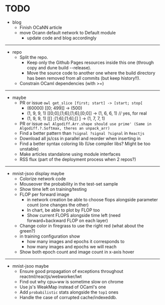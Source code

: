 # TODO
- blog
  - Finish OCaNN article
  - move Ocann default network to Default module
    - update code and blog accordingly

--------------------------------------------------------------------------------

- repo
   - Split the repo.
     - Keep only the Github Pages resources inside this one (through copy and dune build --release).
     - Move the source code to another one where the build directory has been removed from all commits (but keep history!!).
   - Constrain OCaml dependencies (with >=)

--------------------------------------------------------------------------------

- maybe
   - PR or issue `owl get_slice [first; start] -> [start; stop[`
      - (60000) [[0; 499]] -> (500)
      - (1, 9, 9, 1) [[0;0];[1;6];[1;6];[0;0]] -> (1, 6, 6, 1) // yes, for real
      - (1, 9, 9, 1) [[]   ;[1;6];[1;6];[]   ] -> (1, 7, 7, 1)
   - PR or issue `owl Algodiff.Arr.shape should use prime' (Same in Algodiff.?.Softmax, theres an unpack_arr)`
   - Find a better pattern than `?signal ?signal ?signal` in `Reactjs`
   - Download all js/css in parallel and reorder when inserting in <head>
   - Find a better syntax coloring lib (Use compiler libs? Might be too unstable)
   - Make articles standalone using module interfaces
   - RSS flux (part of the deployment process when 2 repos?)

--------------------------------------------------------------------------------

- mnist-jsoo display maybe
   - Colorize network code
   - Mouseover the probability in the test-set sample
   - Show time left on training/testing
   - FLOP per forward image
     - in network creation be able to choose flops alongside parameter count (one changes the other)
     - In chart, be able to plot by FLOP too
     - Show current FLOPS alongside time left (need forward+backward FLOP on each layer)
   - Change color in firegrass to use the right red (what about the green?)
   - in training configuration show
     - how many images and epochs it corresponds to
     - how many images and epochs we will reach
   - Show both epoch count and image count in x-axis hover

--------------------------------------------------------------------------------

- mnist-jsoo maybe
   - Ensure good propagation of exceptions throughout reactml/reactjs/webworker/lwt
   - Find out why cpu+ww is sometime slow on chrome
   - Use js's WeakMap instead of OCaml's one
   - Add `probabilistic` stats alongside the `top1` ones
   - Handle the case of corrupted cache/indexeddb.
